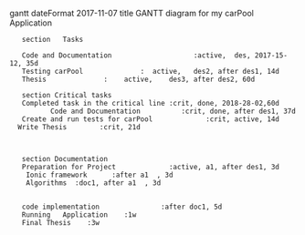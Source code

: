 gantt
       dateFormat  2017-11-07
       title  GANTT diagram for my carPool Application

       section   Tasks

       Code and Documentation                    :active,  des, 2017-15-12, 35d
       Testing carPool              :  active,   des2, after des1, 14d
       Thesis              :    active,    des3, after des2, 60d

       section Critical tasks
       Completed task in the critical line :crit, done, 2018-28-02,60d
              Code and Documentation          :crit, done, after des1, 37d
       Create and run tests for carPool             :crit, active, 14d
      Write Thesis        :crit, 21d



       section Documentation
       Preparation for Project             :active, a1, after des1, 3d
        Ionic framework      :after a1  , 3d
        Algorithms  :doc1, after a1  , 3d


       code implementation               :after doc1, 5d
       Running   Application    :1w
       Final Thesis    :3w
